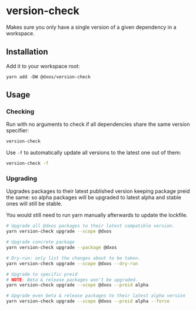 # version-check

Makes sure you only have a single version of a given dependency in a workspace.

## Installation 

Add it to your workspace root:

```
yarn add -DW @dxos/version-check
```

## Usage

### Checking

Run with no arguments to check if all dependencies share the same version specifier:

```bash
version-check
```

Use `-f` to automatically update all versions to the latest one out of them:

```bash
version-check -f
```

### Upgrading

Upgrades packages to their latest published version keeping package preid the same: so alpha packages will be upgraded to latest alpha and stable ones will still be stable.

You would still need to run yarn manually afterwards to update the lockfile.

```bash
# Upgrade all @dxos packages to their latest compatible version.
yarn version-check upgrade --scope @dxos

# Upgrade concrete package
yarn version-check upgrade --package @dxos

# Dry-run: only list the changes about to be taken.
yarn version-check upgrade --scope @dxos --dry-run

# Upgrade to specific preid
# NOTE: Beta & release packages won't be upgraded.
yarn version-check upgrade --scope @dxos --preid alpha

# Upgrade even beta & release packages to their latest alpha version
yarn version-check upgrade --scope @dxos --preid alpha --force
```
